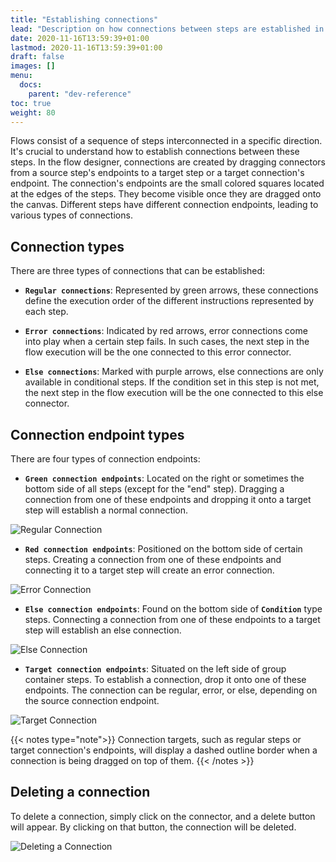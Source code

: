 ```yaml
---
title: "Establishing connections"
lead: "Description on how connections between steps are established in the flow designer"
date: 2020-11-16T13:59:39+01:00
lastmod: 2020-11-16T13:59:39+01:00
draft: false
images: []
menu:
  docs:
    parent: "dev-reference"
toc: true
weight: 80
---
```


Flows consist of a sequence of steps interconnected in a specific direction. It's crucial to understand how to establish connections between these steps. In the flow designer, connections are created by dragging connectors from a source step's endpoints to a target step or a target connection's endpoint. The connection's endpoints are the small colored squares located at the edges of the steps. They become visible once they are dragged onto the canvas. Different steps have different connection endpoints, leading to various types of connections.

## **Connection types**

There are three types of connections that can be established:

- **`Regular connections`**: Represented by green arrows, these connections define the execution order of the different instructions represented by each step.

- **`Error connections`**: Indicated by red arrows, error connections come into play when a certain step fails. In such cases, the next step in the flow execution will be the one connected to this error connector.

- **`Else connections`**: Marked with purple arrows, else connections are only available in conditional steps. If the condition set in this step is not met, the next step in the flow execution will be the one connected to this else connector.

## **Connection endpoint types**

There are four types of connection endpoints:

- **`Green connection endpoints`**: Located on the right or sometimes the bottom side of all steps (except for the "end" step). Dragging a connection from one of these endpoints and dropping it onto a target step will establish a normal connection.

![Regular Connection](/slingrDoc/images/vendor/flows/regular_connection.gif)

- **`Red connection endpoints`**: Positioned on the bottom side of certain steps. Creating a connection from one of these endpoints and connecting it to a target step will create an error connection.

![Error Connection](/slingrDoc/images/vendor/flows/error_connection.gif)

- **`Else connection endpoints`**: Found on the bottom side of **`Condition`** type steps. Connecting a connection from one of these endpoints to a target step will establish an else connection.

![Else Connection](/slingrDoc/images/vendor/flows/else_connection.gif)

- **`Target connection endpoints`**: Situated on the left side of group container steps. To establish a connection, drop it onto one of these endpoints. The connection can be regular, error, or else, depending on the source connection endpoint.

![Target Connection](/slingrDoc/images/vendor/flows/target_connection.gif)

{{< notes type="note">}}
Connection targets, such as regular steps or target connection's endpoints, will display a dashed outline border when a connection is being dragged on top of them.
{{< /notes >}}

## **Deleting a connection**

To delete a connection, simply click on the connector, and a delete button will appear. By clicking on that button, the connection will be deleted.

![Deleting a Connection](/slingrDoc/images/vendor/flows/deleting_connection.gif)



